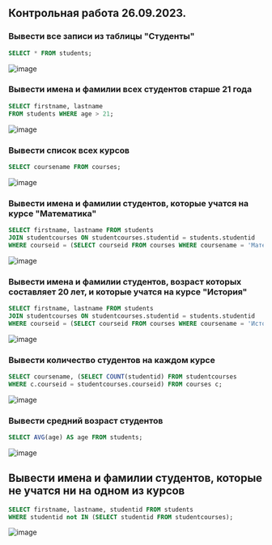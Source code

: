 ## Контрольная работа 26.09.2023.
### Вывести все записи из таблицы "Студенты"
```sql
SELECT * FROM students;
```
![image](https://github.com/DzhigaDzhiga/No-Private-Life/assets/144116592/937b1cd7-cb2d-4bba-9366-f06800f044d0)

### Вывести имена и фамилии всех студентов старше 21 года
```sql
SELECT firstname, lastname 
FROM students WHERE age > 21;
```
![image](https://github.com/DzhigaDzhiga/No-Private-Life/assets/144116592/3c6879c0-91b3-46fc-92a7-ce6b0e781326)

###  Вывести список всех курсов
```sql
SELECT coursename FROM courses;
```
![image](https://github.com/DzhigaDzhiga/No-Private-Life/assets/144116592/56ef62b2-7988-40a1-b735-0b22f1c05f23)


### Вывести имена и фамилии студентов, которые учатся на курсе "Математика"
```sql
SELECT firstname, lastname FROM students
JOIN studentcourses ON studentcourses.studentid = students.studentid
WHERE courseid = (SELECT courseid FROM courses WHERE coursename = 'Математика');
```
![image](https://github.com/DzhigaDzhiga/No-Private-Life/assets/144116592/0a7a2bb2-0ed4-42e3-b17b-e30a3d08fcd5)

###  Вывести имена и фамилии студентов, возраст которых составляет 20 лет, и которые учатся на курсе "История"
```sql
SELECT firstname, lastname FROM students
JOIN studentcourses ON studentcourses.studentid = students.studentid
WHERE courseid = (SELECT courseid FROM courses WHERE coursename = 'История') AND age = 20;
```
![image](https://github.com/DzhigaDzhiga/No-Private-Life/assets/144116592/178335af-f917-480a-9e2e-b131ad49f6df)

###   Вывести количество студентов на каждом курсе
```sql
SELECT coursename, (SELECT COUNT(studentid) FROM studentcourses
WHERE c.courseid = studentcourses.courseid) FROM courses c; 
```
![image](https://github.com/DzhigaDzhiga/No-Private-Life/assets/144116592/e514527a-da1a-42d4-919a-0ebc94aacdd3)


### Вывести средний возраст студентов
```sql
SELECT AVG(age) AS age FROM students;
```
![image](https://github.com/DzhigaDzhiga/No-Private-Life/assets/144116592/f44285ca-1d28-4695-a546-437ee4e5643e)

## Вывести имена и фамилии студентов, которые не учатся ни на одном из курсов
```sql
SELECT firstname, lastname, studentid FROM students
WHERE studentid not IN (SELECT studentid FROM studentcourses);
```
![image](https://github.com/DzhigaDzhiga/No-Private-Life/assets/144116592/d81a5e4d-f8c1-4908-ab42-78d63a9aa984)





